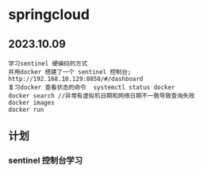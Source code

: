 # springcloud
## 2023.10.09
    学习sentinel 硬编码的方式
    并用docker 搭建了一个 sentinel 控制台; http://192.168.10.129:8858/#/dashboard
    复习docker 查看状态的命令  systemctl status docker
    docker search //异常有虚拟机日期和网络日期不一致导致查询失败
    docker images 
    docker run

## 计划
### sentinel 控制台学习